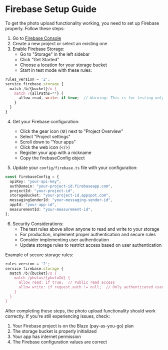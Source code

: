 # Firebase Setup Guide

To get the photo upload functionality working, you need to set up Firebase properly. Follow these steps:

1. Go to [Firebase Console](https://console.firebase.google.com/)
2. Create a new project or select an existing one
3. Enable Firebase Storage:
   - Go to "Storage" in the left sidebar
   - Click "Get Started"
   - Choose a location for your storage bucket
   - Start in test mode with these rules:

```javascript
rules_version = '2';
service firebase.storage {
  match /b/{bucket}/o {
    match /{allPaths=**} {
      allow read, write: if true;  // Warning: This is for testing only
    }
  }
}
```

4. Get your Firebase configuration:

   - Click the gear icon (⚙️) next to "Project Overview"
   - Select "Project settings"
   - Scroll down to "Your apps"
   - Click the web icon (</>)
   - Register your app with a nickname
   - Copy the firebaseConfig object

5. Update your `config/firebase.ts` file with your configuration:

```typescript
const firebaseConfig = {
  apiKey: "your-api-key",
  authDomain: "your-project-id.firebaseapp.com",
  projectId: "your-project-id",
  storageBucket: "your-project-id.appspot.com",
  messagingSenderId: "your-messaging-sender-id",
  appId: "your-app-id",
  measurementId: "your-measurement-id",
};
```

6. Security Considerations:
   - The test rules above allow anyone to read and write to your storage
   - For production, implement proper authentication and secure rules
   - Consider implementing user authentication
   - Update storage rules to restrict access based on user authentication

Example of secure storage rules:

```javascript
rules_version = '2';
service firebase.storage {
  match /b/{bucket}/o {
    match /photos/{photoId} {
      allow read: if true;  // Public read access
      allow write: if request.auth != null;  // Only authenticated users can upload
    }
  }
}
```

After completing these steps, the photo upload functionality should work correctly. If you're still experiencing issues, check:

1. Your Firebase project is on the Blaze (pay-as-you-go) plan
2. The storage bucket is properly initialized
3. Your app has internet permission
4. The Firebase configuration values are correct
